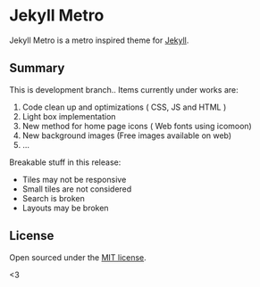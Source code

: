 # Jekyll Metro

Jekyll Metro is a metro inspired theme for [Jekyll](http://jekyllrb.com).

## Summary

This is development branch.. Items currently under works are:

1. Code clean up and optimizations ( CSS, JS and HTML )
2. Light box implementation
3. New method for home page icons ( Web fonts using icomoon)
4. New background images (Free images available on web)
5. ...

Breakable stuff in this release:
- Tiles may not be responsive
- Small tiles are not considered
- Search is broken
- Layouts may be broken

## License

Open sourced under the [MIT license](LICENSE.md).

<3
